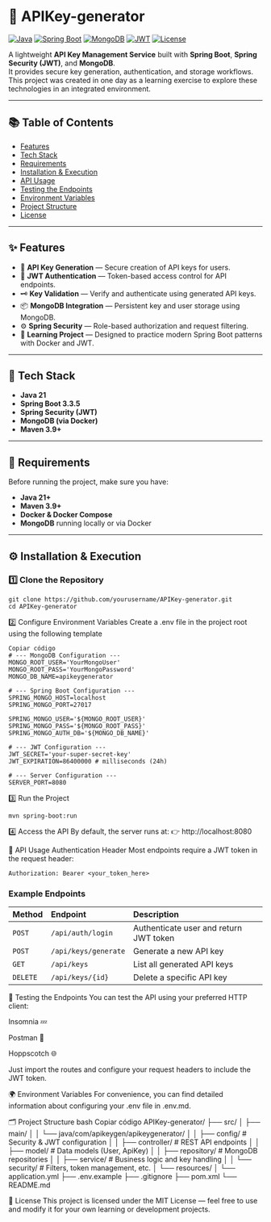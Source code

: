 # 🔑 APIKey-generator

[![Java](https://img.shields.io/badge/Java-17-blue)]()
[![Spring Boot](https://img.shields.io/badge/Spring%20Boot-3.3.5-brightgreen)]()
[![MongoDB](https://img.shields.io/badge/MongoDB-Docker%20Container-green)]()
[![JWT](https://img.shields.io/badge/Security-JWT-orange)]()
[![License](https://img.shields.io/badge/License-MIT-yellow)]()

A lightweight **API Key Management Service** built with **Spring Boot**, **Spring Security (JWT)**, and **MongoDB**.  
It provides secure key generation, authentication, and storage workflows.  
This project was created in one day as a learning exercise to explore these technologies in an integrated environment.

---

## 📚 Table of Contents

- [Features](#-features)
- [Tech Stack](#-tech-stack)
- [Requirements](#-requirements)
- [Installation & Execution](#-installation--execution)
- [API Usage](#-api-usage)
- [Testing the Endpoints](#-testing-the-endpoints)
- [Environment Variables](#-environment-variables)
- [Project Structure](#-project-structure)
- [License](#-license)

---

## ✨ Features

- 🔐 **API Key Generation** — Secure creation of API keys for users.
- 🧩 **JWT Authentication** — Token-based access control for API endpoints.
- 🗝️ **Key Validation** — Verify and authenticate using generated API keys.
- 📦 **MongoDB Integration** — Persistent key and user storage using MongoDB.
- ⚙️ **Spring Security** — Role-based authorization and request filtering.
- 🧠 **Learning Project** — Designed to practice modern Spring Boot patterns with Docker and JWT.

---

## 🧰 Tech Stack

- **Java 21**
- **Spring Boot 3.3.5**
- **Spring Security (JWT)**
- **MongoDB (via Docker)**
- **Maven 3.9+**

---

## 🧩 Requirements

Before running the project, make sure you have:

- **Java 21+**
- **Maven 3.9+**
- **Docker & Docker Compose**
- **MongoDB** running locally or via Docker

---

## ⚙️ Installation & Execution

### 1️⃣ Clone the Repository
```
git clone https://github.com/yourusername/APIKey-generator.git
cd APIKey-generator
```
2️⃣ Configure Environment Variables
Create a .env file in the project root using the following template
```
Copiar código
# --- MongoDB Configuration ---
MONGO_ROOT_USER='YourMongoUser'
MONGO_ROOT_PASS='YourMongoPassword'
MONGO_DB_NAME=apikeygenerator

# --- Spring Boot Configuration ---
SPRING_MONGO_HOST=localhost
SPRING_MONGO_PORT=27017

SPRING_MONGO_USER='${MONGO_ROOT_USER}'
SPRING_MONGO_PASS='${MONGO_ROOT_PASS}'
SPRING_MONGO_AUTH_DB='${MONGO_DB_NAME}'

# --- JWT Configuration ---
JWT_SECRET='your-super-secret-key'
JWT_EXPIRATION=86400000 # milliseconds (24h)

# --- Server Configuration ---
SERVER_PORT=8080
```

3️⃣ Run the Project
```
mvn spring-boot:run
```

4️⃣ Access the API
By default, the server runs at:
👉 http://localhost:8080

🚀 API Usage
Authentication Header
Most endpoints require a JWT token in the request header:
```
Authorization: Bearer <your_token_here>
```

### Example Endpoints

| Method | Endpoint | Description |
| :--- | :--- | :--- |
| `POST` | `/api/auth/login` | Authenticate user and return JWT token |
| `POST` | `/api/keys/generate` | Generate a new API key |
| `GET` | `/api/keys` | List all generated API keys |
| `DELETE` | `/api/keys/{id}` | Delete a specific API key |

🧪 Testing the Endpoints
You can test the API using your preferred HTTP client:

Insomnia 💤

Postman 🚀

Hoppscotch 🌐

Just import the routes and configure your request headers to include the JWT token.

🌍 Environment Variables
For convenience, you can find detailed information about configuring your .env file in .env.md.

🗂️ Project Structure
bash
Copiar código
APIKey-generator/
├── src/
│   ├── main/
│   │   └── java/com/apikeygen/apikeygenerator/
│   │       ├── config/          # Security & JWT configuration
│   │       ├── controller/      # REST API endpoints
│   │       ├── model/           # Data models (User, ApiKey)
│   │       ├── repository/      # MongoDB repositories
│   │       ├── service/         # Business logic and key handling
│   │       └── security/        # Filters, token management, etc.
│   └── resources/
│       └── application.yml
├── .env.example
├── .gitignore
├── pom.xml
└── README.md

📄 License
This project is licensed under the MIT License — feel free to use and modify it for your own learning or development projects.

